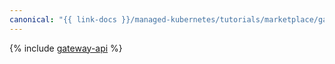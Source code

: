 ```yaml
---
canonical: "{{ link-docs }}/managed-kubernetes/tutorials/marketplace/gateway-api"
---
```


{% include [gateway-api](../../_tutorials/k8s/gateway-api.md) %}